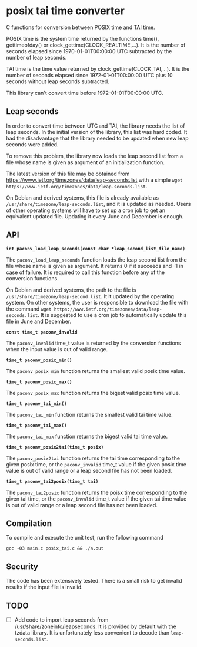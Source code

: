 # posix tai time converter

C functions for conversion between POSIX time and TAI time.

POSIX time is the system time returned by the functions time(),
gettimeofday() or clock_gettime(CLOCK_REALTIME,...). It is the
number of seconds elapsed since 1970-01-01T00:00:00 UTC
subtracted by the number of leap seconds.

TAI time is the time value returned by clock_gettime(CLOCK_TAI,...).
It is the number of seconds elapsed since 1972-01-01T00:00:00 UTC
plus 10 seconds without leap seconds subtracted.

This library can't convert time before 1972-01-01T00:00:00 UTC.

## Leap seconds

In order to convert time between UTC and TAI, the library needs the 
list of leap seconds. In the initial version of the library, this 
list was hard coded. It had the disadvantage that the library needed
to be updated when new leap seconds were added. 

To remove this problem, the library now loads the leap second list
from a file whose name is given as argument of an initialization 
function. 

The latest version of this file may be obtained from 
https://www.ietf.org/timezones/data/leap-seconds.list with a simple 
`wget https://www.ietf.org/timezones/data/leap-seconds.list`. 

On Debian and derived systems, this file is already available as
`/usr/share/timezone/leap-seconds.list`, and it is updated as needed.
Users of other operating systems will have to set up a cron job to 
get an equivalent updated file. Updating it every June and December
is enough.

## API

**`int paconv_load_leap_seconds(const char *leap_second_list_file_name)`**

The `paconv_load_leap_seconds` function loads the leap second list 
from the file whose name is given as argument. It returns 0 if it succeeds
and -1 in case of failure. It is required to call this function before any
of the conversion functions. 

On Debian and derived systems, the path to the file is 
`/usr/share/timezone/leap-second.list`. It it updated by the operating
system. On other systems, the user is responsible to download the file
with the command `wget https://www.ietf.org/timezones/data/leap-seconds.list`.
It is suggested to use a cron job to automatically update this file
in June and December.

**`const time_t paconv_invalid`**

The `paconv_invalid` time_t value is returned by the conversion functions
when the input value is out of valid range.

**`time_t paconv_posix_min()`**

The `paconv_posix_min` function returns the smallest valid posix time 
value.

**`time_t paconv_posix_max()`**

The `paconv_posix_max` function returns the bigest valid posix time 
value.

**`time_t paconv_tai_min()`**

The `paconv_tai_min` function returns the smallest valid tai time value.

**`time_t paconv_tai_max()`**

The `paconv_tai_max` function returns the bigest valid tai time value.


**`time_t paconv_posix2tai(time_t posix)`**

The `paconv_posix2tai` function returns the tai time corresponding to the
given posix time, or the `paconv_invalid` time_t value if the given posix 
time value is out of valid range or a leap second file has not been loaded.

**`time_t paconv_tai2posix(time_t tai)`**

The `paconv_tai2posix` function returns the poisx time corresponding to the
given tai time, or the `paconv_invalid` time_t value if the given tai 
time value is out of valid range or a leap second file has not been loaded.

## Compilation

To compile and execute the unit test, run the following command

    gcc -O3 main.c posix_tai.c && ./a.out
    
## Security

The code has been extensively tested. There is a small risk to get invalid
results if the input file is invalid.

## TODO

- [ ] Add code to import leap seconds from /usr/share/zoneinfo/leapseconds. It 
is provided by default with the tzdata library. It is unfortunately less
convenient to decode than `leap-seconds.list`.


